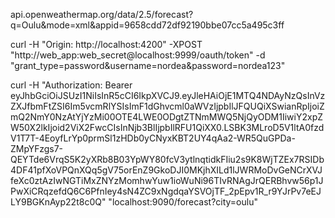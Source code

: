 api.openweathermap.org/data/2.5/forecast?q=Oulu&mode=xml&appid=9658cdd72df92190bbe07cc5a495c3ff


curl -H "Origin: http://localhost:4200" -XPOST "http://web_app:web_secret@localhost:9999/oauth/token" -d "grant_type=password&username=nordea&password=nordea123"

curl -H "Authorization: Bearer eyJhbGciOiJSUzI1NiIsInR5cCI6IkpXVCJ9.eyJleHAiOjE1MTQ4NDAyNzQsInVzZXJfbmFtZSI6Im5vcmRlYSIsImF1dGhvcml0aWVzIjpbIlJFQUQiXSwianRpIjoiZmQ2NmY0NzAtYjYzMi00OTE4LWE0ODgtZTNmMWQ5NjQyODM1IiwiY2xpZW50X2lkIjoid2ViX2FwcCIsInNjb3BlIjpbIlRFU1QiXX0.LSBK3MLroD5V1ltA0fzdV1T7T-4EoyfLrYp0prmSl1zHDb0yCNyxKBT2UY4qAa2-WR5QuGPDa-ZMpYFzgs7-QEYTde6VrqS5K2yXRb8B03YpWY80fcV3ytlnqtidkFIiu2s9K8WjTZEx7RSIDb4DF41pfXoVPQnXQq5gV75orEnZ9GkoDJI0MKjhXILd1lJWRMoDvGeNCrXVJfeXc0ztAzIwNGTiMxZNYzMomhwYuw1ioWuNi96TIvRNAgJrQERBhvw56p1JPwXiCRqzefdQ6C6PfnIey4sN4ZC9xNgdqaYSVOjTF_2pEpv1R_r9YJrPv7eEJLY9BGKnAyp22t8c0Q" "localhost:9090/forecast?city=oulu"
